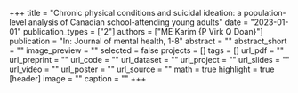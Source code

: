 +++
title = "Chronic physical conditions and suicidal ideation: a population-level analysis of Canadian school-attending young adults"
date = "2023-01-01"
publication_types = ["2"]
authors = ["ME Karim {P Virk Q Doan}"]
publication = "In: Journal of mental health, 1-8"
abstract = ""
abstract_short = ""
image_preview = ""
selected = false
projects = []
tags = []
url_pdf = ""
url_preprint = ""
url_code = ""
url_dataset = ""
url_project = ""
url_slides = ""
url_video = ""
url_poster = ""
url_source = ""
math = true
highlight = true
[header]
image = ""
caption = ""
+++
